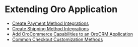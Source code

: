 <!-- meta: description = Best practices on extending the Oro application functionality -->

<a id="dev-extend-commerce"></a>

# Extending Oro Application

* [Create Payment Method Integrations](payment/index.md)
* [Create Shipping Method Integrations](shipping.md)
* [Add OroCommerce Capabilities to an OroCRM Application](how-to-co-install-applications.md)
* [Common Checkout Customization Methods](checkout-customization-methods.md)
